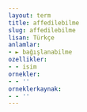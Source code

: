 ```yaml
---
layout: term
title: affedilebilme
slug: affedilebilme
lisan: Türkçe
anlamlar:
- ► bağışlanabilme
ozellikler:
- - isim
ornekler:
- - ''
orneklerkaynak:
- - ''
---
```

